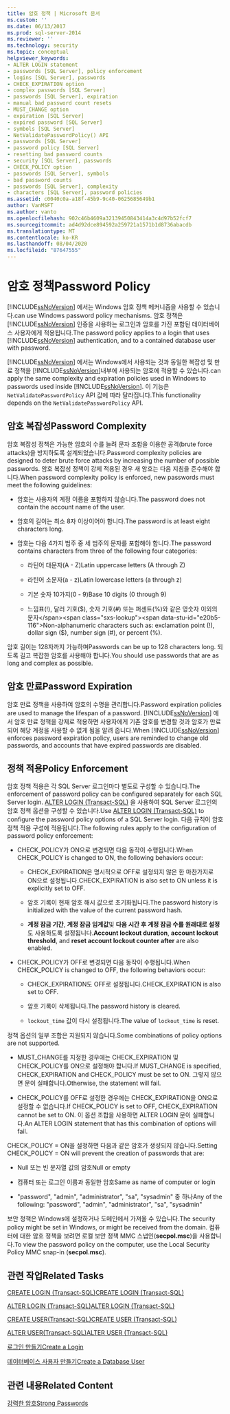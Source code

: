 ```yaml
---
title: 암호 정책 | Microsoft 문서
ms.custom: ''
ms.date: 06/13/2017
ms.prod: sql-server-2014
ms.reviewer: ''
ms.technology: security
ms.topic: conceptual
helpviewer_keywords:
- ALTER LOGIN statement
- passwords [SQL Server], policy enforcement
- logins [SQL Server], passwords
- CHECK_EXPIRATION option
- complex passwords [SQL Server]
- passwords [SQL Server], expiration
- manual bad password count resets
- MUST_CHANGE option
- expiration [SQL Server]
- expired password [SQL Server]
- symbols [SQL Server]
- NetValidatePasswordPolicy() API
- passwords [SQL Server]
- password policy [SQL Server]
- resetting bad password counts
- security [SQL Server], passwords
- CHECK_POLICY option
- passwords [SQL Server], symbols
- bad password counts
- passwords [SQL Server], complexity
- characters [SQL Server], password policies
ms.assetid: c0040c0a-a18f-45b9-9c40-0625685649b1
author: VanMSFT
ms.author: vanto
ms.openlocfilehash: 902c46b4609a32139450843414a3c4d97b52fcf7
ms.sourcegitcommit: ad4d92dce894592a259721a1571b1d8736abacdb
ms.translationtype: MT
ms.contentlocale: ko-KR
ms.lasthandoff: 08/04/2020
ms.locfileid: "87647555"
---
```

# <a name="password-policy"></a><span data-ttu-id="e20b5-102">암호 정책</span><span class="sxs-lookup"><span data-stu-id="e20b5-102">Password Policy</span></span>
  [!INCLUDE[ssNoVersion](../../includes/ssnoversion-md.md)] <span data-ttu-id="e20b5-103">에서는 Windows 암호 정책 메커니즘을 사용할 수 있습니다.</span><span class="sxs-lookup"><span data-stu-id="e20b5-103">can use Windows password policy mechanisms.</span></span> <span data-ttu-id="e20b5-104">암호 정책은 [!INCLUDE[ssNoVersion](../../includes/ssnoversion-md.md)] 인증을 사용하는 로그인과 암호를 가진 포함된 데이터베이스 사용자에게 적용됩니다.</span><span class="sxs-lookup"><span data-stu-id="e20b5-104">The password policy applies to a login that uses [!INCLUDE[ssNoVersion](../../includes/ssnoversion-md.md)] authentication, and to a contained database user with password.</span></span>  
  
 [!INCLUDE[ssNoVersion](../../includes/ssnoversion-md.md)] <span data-ttu-id="e20b5-105">에서는 Windows에서 사용되는 것과 동일한 복잡성 및 만료 정책을 [!INCLUDE[ssNoVersion](../../includes/ssnoversion-md.md)]내부에 사용되는 암호에 적용할 수 있습니다.</span><span class="sxs-lookup"><span data-stu-id="e20b5-105">can apply the same complexity and expiration policies used in Windows to passwords used inside [!INCLUDE[ssNoVersion](../../includes/ssnoversion-md.md)].</span></span> <span data-ttu-id="e20b5-106">이 기능은 `NetValidatePasswordPolicy` API 값에 따라 달라집니다.</span><span class="sxs-lookup"><span data-stu-id="e20b5-106">This functionality depends on the `NetValidatePasswordPolicy` API.</span></span>  
  
## <a name="password-complexity"></a><span data-ttu-id="e20b5-107">암호 복잡성</span><span class="sxs-lookup"><span data-stu-id="e20b5-107">Password Complexity</span></span>  
 <span data-ttu-id="e20b5-108">암호 복잡성 정책은 가능한 암호의 수를 늘려 문자 조합을 이용한 공격(brute force attacks)을 방지하도록 설계되었습니다.</span><span class="sxs-lookup"><span data-stu-id="e20b5-108">Password complexity policies are designed to deter brute force attacks by increasing the number of possible passwords.</span></span> <span data-ttu-id="e20b5-109">암호 복잡성 정책이 강제 적용된 경우 새 암호는 다음 지침을 준수해야 합니다.</span><span class="sxs-lookup"><span data-stu-id="e20b5-109">When password complexity policy is enforced, new passwords must meet the following guidelines:</span></span>  
  
-   <span data-ttu-id="e20b5-110">암호는 사용자의 계정 이름을 포함하지 않습니다.</span><span class="sxs-lookup"><span data-stu-id="e20b5-110">The password does not contain the account name of the user.</span></span>  
  
-   <span data-ttu-id="e20b5-111">암호의 길이는 최소 8자 이상이어야 합니다.</span><span class="sxs-lookup"><span data-stu-id="e20b5-111">The password is at least eight characters long.</span></span>  
  
-   <span data-ttu-id="e20b5-112">암호는 다음 4가지 범주 중 세 범주의 문자를 포함해야 합니다.</span><span class="sxs-lookup"><span data-stu-id="e20b5-112">The password contains characters from three of the following four categories:</span></span>  
  
    -   <span data-ttu-id="e20b5-113">라틴어 대문자(A - Z)</span><span class="sxs-lookup"><span data-stu-id="e20b5-113">Latin uppercase letters (A through Z)</span></span>  
  
    -   <span data-ttu-id="e20b5-114">라틴어 소문자(a - z)</span><span class="sxs-lookup"><span data-stu-id="e20b5-114">Latin lowercase letters (a through z)</span></span>  
  
    -   <span data-ttu-id="e20b5-115">기본 숫자 10가지(0 - 9)</span><span class="sxs-lookup"><span data-stu-id="e20b5-115">Base 10 digits (0 through 9)</span></span>  
  
    -   <span data-ttu-id="e20b5-116">느낌표(!), 달러 기호($), 숫자 기호(#) 또는 퍼센트(%)와 같은 영숫자 이외의 문자</span><span class="sxs-lookup"><span data-stu-id="e20b5-116">Non-alphanumeric characters such as: exclamation point (!), dollar sign ($), number sign (#), or percent (%).</span></span>  
  
 <span data-ttu-id="e20b5-117">암호 길이는 128자까지 가능하며</span><span class="sxs-lookup"><span data-stu-id="e20b5-117">Passwords can be up to 128 characters long.</span></span> <span data-ttu-id="e20b5-118">되도록 길고 복잡한 암호를 사용해야 합니다.</span><span class="sxs-lookup"><span data-stu-id="e20b5-118">You should use passwords that are as long and complex as possible.</span></span>  
  
## <a name="password-expiration"></a><span data-ttu-id="e20b5-119">암호 만료</span><span class="sxs-lookup"><span data-stu-id="e20b5-119">Password Expiration</span></span>  
 <span data-ttu-id="e20b5-120">암호 만료 정책을 사용하여 암호의 수명을 관리합니다.</span><span class="sxs-lookup"><span data-stu-id="e20b5-120">Password expiration policies are used to manage the lifespan of a password.</span></span> <span data-ttu-id="e20b5-121">[!INCLUDE[ssNoVersion](../../includes/ssnoversion-md.md)] 에서 암호 만료 정책을 강제로 적용하면 사용자에게 기존 암호를 변경할 것과 암호가 만료되어 해당 계정을 사용할 수 없게 됨을 알려 줍니다.</span><span class="sxs-lookup"><span data-stu-id="e20b5-121">When [!INCLUDE[ssNoVersion](../../includes/ssnoversion-md.md)] enforces password expiration policy, users are reminded to change old passwords, and accounts that have expired passwords are disabled.</span></span>  
  
## <a name="policy-enforcement"></a><span data-ttu-id="e20b5-122">정책 적용</span><span class="sxs-lookup"><span data-stu-id="e20b5-122">Policy Enforcement</span></span>  
 <span data-ttu-id="e20b5-123">암호 정책 적용은 각 SQL Server 로그인마다 별도로 구성할 수 있습니다.</span><span class="sxs-lookup"><span data-stu-id="e20b5-123">The enforcement of password policy can be configured separately for each SQL Server login.</span></span> <span data-ttu-id="e20b5-124">[ALTER LOGIN &#40;Transact-SQL&#41;](/sql/t-sql/statements/alter-login-transact-sql) 을 사용하여 SQL Server 로그인의 암호 정책 옵션을 구성할 수 있습니다.</span><span class="sxs-lookup"><span data-stu-id="e20b5-124">Use [ALTER LOGIN &#40;Transact-SQL&#41;](/sql/t-sql/statements/alter-login-transact-sql) to configure the password policy options of a SQL Server login.</span></span> <span data-ttu-id="e20b5-125">다음 규칙이 암호 정책 적용 구성에 적용됩니다.</span><span class="sxs-lookup"><span data-stu-id="e20b5-125">The following rules apply to the configuration of password policy enforcement:</span></span>  
  
-   <span data-ttu-id="e20b5-126">CHECK_POLICY가 ON으로 변경되면 다음 동작이 수행됩니다.</span><span class="sxs-lookup"><span data-stu-id="e20b5-126">When CHECK_POLICY is changed to ON, the following behaviors occur:</span></span>  
  
    -   <span data-ttu-id="e20b5-127">CHECK_EXPIRATION은 명시적으로 OFF로 설정되지 않은 한 마찬가지로 ON으로 설정됩니다.</span><span class="sxs-lookup"><span data-stu-id="e20b5-127">CHECK_EXPIRATION is also set to ON unless it is explicitly set to OFF.</span></span>  
  
    -   <span data-ttu-id="e20b5-128">암호 기록이 현재 암호 해시 값으로 초기화됩니다.</span><span class="sxs-lookup"><span data-stu-id="e20b5-128">The password history is initialized with the value of the current password hash.</span></span>  
  
    -   <span data-ttu-id="e20b5-129">**계정 잠금 기간**, **계정 잠금 임계값**및 **다음 시간 후 계정 잠금 수를 원래대로 설정** 도 사용하도록 설정됩니다.</span><span class="sxs-lookup"><span data-stu-id="e20b5-129">**Account lockout duration**, **account lockout threshold**, and **reset account lockout counter after** are also enabled.</span></span>  
  
-   <span data-ttu-id="e20b5-130">CHECK_POLICY가 OFF로 변경되면 다음 동작이 수행됩니다.</span><span class="sxs-lookup"><span data-stu-id="e20b5-130">When CHECK_POLICY is changed to OFF, the following behaviors occur:</span></span>  
  
    -   <span data-ttu-id="e20b5-131">CHECK_EXPIRATION도 OFF로 설정됩니다.</span><span class="sxs-lookup"><span data-stu-id="e20b5-131">CHECK_EXPIRATION is also set to OFF.</span></span>  
  
    -   <span data-ttu-id="e20b5-132">암호 기록이 삭제됩니다.</span><span class="sxs-lookup"><span data-stu-id="e20b5-132">The password history is cleared.</span></span>  
  
    -   <span data-ttu-id="e20b5-133">`lockout_time` 값이 다시 설정됩니다.</span><span class="sxs-lookup"><span data-stu-id="e20b5-133">The value of `lockout_time` is reset.</span></span>  
  
 <span data-ttu-id="e20b5-134">정책 옵션의 일부 조합은 지원되지 않습니다.</span><span class="sxs-lookup"><span data-stu-id="e20b5-134">Some combinations of policy options are not supported.</span></span>  
  
-   <span data-ttu-id="e20b5-135">MUST_CHANGE를 지정한 경우에는 CHECK_EXPIRATION  및 CHECK_POLICY를 ON으로 설정해야 합니다.</span><span class="sxs-lookup"><span data-stu-id="e20b5-135">If MUST_CHANGE is specified, CHECK_EXPIRATION and CHECK_POLICY must be set to ON.</span></span> <span data-ttu-id="e20b5-136">그렇지 않으면 문이 실패합니다.</span><span class="sxs-lookup"><span data-stu-id="e20b5-136">Otherwise, the statement will fail.</span></span>  
  
-   <span data-ttu-id="e20b5-137">CHECK_POLICY를 OFF로 설정한 경우에는 CHECK_EXPIRATION을 ON으로 설정할 수 없습니다.</span><span class="sxs-lookup"><span data-stu-id="e20b5-137">If CHECK_POLICY is set to OFF, CHECK_EXPIRATION cannot be set to ON.</span></span> <span data-ttu-id="e20b5-138">이 옵션 조합을 사용하면 ALTER LOGIN 문이 실패합니다.</span><span class="sxs-lookup"><span data-stu-id="e20b5-138">An ALTER LOGIN statement that has this combination of options will fail.</span></span>  
  
 <span data-ttu-id="e20b5-139">CHECK_POLICY = ON을 설정하면 다음과 같은 암호가 생성되지 않습니다.</span><span class="sxs-lookup"><span data-stu-id="e20b5-139">Setting CHECK_POLICY = ON will prevent the creation of passwords that are:</span></span>  
  
-   <span data-ttu-id="e20b5-140">Null 또는 빈 문자열 값의 암호</span><span class="sxs-lookup"><span data-stu-id="e20b5-140">Null or empty</span></span>  
  
-   <span data-ttu-id="e20b5-141">컴퓨터 또는 로그인 이름과 동일한 암호</span><span class="sxs-lookup"><span data-stu-id="e20b5-141">Same as name of computer or login</span></span>  
  
-   <span data-ttu-id="e20b5-142">"password", "admin", "administrator", "sa", "sysadmin" 중 하나</span><span class="sxs-lookup"><span data-stu-id="e20b5-142">Any of the following: "password", "admin", "administrator", "sa", "sysadmin"</span></span>  
  
 <span data-ttu-id="e20b5-143">보안 정책은 Windows에 설정하거나 도메인에서 가져올 수 있습니다.</span><span class="sxs-lookup"><span data-stu-id="e20b5-143">The security policy might be set in Windows, or might be received from the domain.</span></span> <span data-ttu-id="e20b5-144">컴퓨터에 대한 암호 정책을 보려면 로컬 보안 정책 MMC 스냅인(**secpol.msc**)을 사용합니다.</span><span class="sxs-lookup"><span data-stu-id="e20b5-144">To view the password policy on the computer, use the Local Security Policy MMC snap-in (**secpol.msc**).</span></span>  
  
## <a name="related-tasks"></a><span data-ttu-id="e20b5-145">관련 작업</span><span class="sxs-lookup"><span data-stu-id="e20b5-145">Related Tasks</span></span>  
 [<span data-ttu-id="e20b5-146">CREATE LOGIN &#40;Transact-SQL&#41;</span><span class="sxs-lookup"><span data-stu-id="e20b5-146">CREATE LOGIN &#40;Transact-SQL&#41;</span></span>](/sql/t-sql/statements/create-login-transact-sql)  
  
 [<span data-ttu-id="e20b5-147">ALTER LOGIN &#40;Transact-SQL&#41;</span><span class="sxs-lookup"><span data-stu-id="e20b5-147">ALTER LOGIN &#40;Transact-SQL&#41;</span></span>](/sql/t-sql/statements/alter-login-transact-sql)  
  
 [<span data-ttu-id="e20b5-148">CREATE USER&#40;Transact-SQL&#41;</span><span class="sxs-lookup"><span data-stu-id="e20b5-148">CREATE USER &#40;Transact-SQL&#41;</span></span>](/sql/t-sql/statements/create-user-transact-sql)  
  
 [<span data-ttu-id="e20b5-149">ALTER USER&#40;Transact-SQL&#41;</span><span class="sxs-lookup"><span data-stu-id="e20b5-149">ALTER USER &#40;Transact-SQL&#41;</span></span>](/sql/t-sql/statements/alter-user-transact-sql)  
  
 [<span data-ttu-id="e20b5-150">로그인 만들기</span><span class="sxs-lookup"><span data-stu-id="e20b5-150">Create a Login</span></span>](authentication-access/create-a-login.md)  
  
 [<span data-ttu-id="e20b5-151">데이터베이스 사용자 만들기</span><span class="sxs-lookup"><span data-stu-id="e20b5-151">Create a Database User</span></span>](authentication-access/create-a-database-user.md)  
  
## <a name="related-content"></a><span data-ttu-id="e20b5-152">관련 내용</span><span class="sxs-lookup"><span data-stu-id="e20b5-152">Related Content</span></span>  
 [<span data-ttu-id="e20b5-153">강력한 암호</span><span class="sxs-lookup"><span data-stu-id="e20b5-153">Strong Passwords</span></span>](strong-passwords.md)  
  
  
